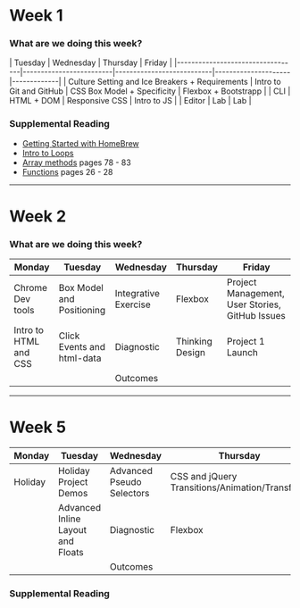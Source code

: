 # Week 1

### What are we doing this week?

| Tuesday                 | Wednesday                 | Thursday            | Friday      |
|----------------------------------|-------------------------|---------------------------|---------------------|-------------|
| Culture Setting and Ice Breakers + Requirements | Intro to Git and GitHub | CSS Box Model + Specificity | Flexbox + Bootstrapp |
| CLI            | HTML + DOM             | Responsive CSS                |  Intro to JS            |
| Editor                     | Lab           | Lab              |

### Supplemental Reading
- [Getting Started with HomeBrew](https://www.safaribooksonline.com/blog/2014/03/03/homebrew/)
- [Intro to Loops](https://www.teamten.com/lawrence/programming/intro/intro8.html)
- [Array methods](http://bdcampbell.net/javascript/book/javascript_the_good_parts.pdf) pages 78 - 83
- [Functions](http://bdcampbell.net/javascript/book/javascript_the_good_parts.pdf) pages 26 - 28

---
# Week 2

### What are we doing this week?

| Monday                | Tuesday                    | Wednesday            | Thursday        | Friday      |
|-----------------------|----------------------------|----------------------|-----------------|-------------|
| Chrome Dev tools      | Box Model and Positioning  | Integrative Exercise | Flexbox         | Project Management, User Stories, GitHub Issues |
| Intro to HTML and CSS | Click Events and html-data | Diagnostic           | Thinking Design | Project 1 Launch         |
|                       |                            | Outcomes             |                 |             |

---

# Week 5

| Monday                            | Tuesday               | Wednesday                    | Thursday                                        | Friday               |
|-----------------------------------|-----------------------|------------------------------|-------------------------------------------------|----------------------|
| Holiday                           | Holiday Project Demos | Advanced Pseudo Selectors    |CSS and jQuery Transitions/Animation/Transform   |Fonts and Responsive Design  |
|                                   |Advanced Inline Layout and Floats     | Diagnostic    |Flexbox                                          |Project Management, User stories, GitHub Issues|
|                                   |                       | Outcomes                     |                                                 |Project Intro |


### Supplemental Reading
